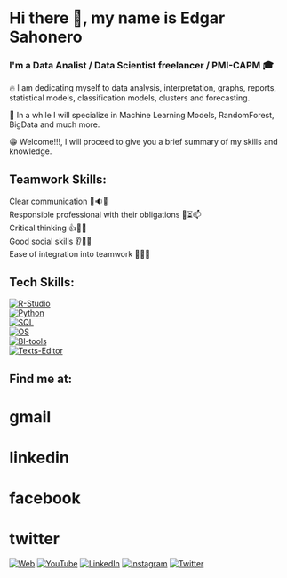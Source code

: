 # Hi there 👋, my name is Edgar Sahonero
### I'm a Data Analist / Data Scientist freelancer / PMI-CAPM :mortar_board:

:fire: I am dedicating myself to data analysis, interpretation, graphs, reports, statistical models, classification models, clusters and forecasting.

:muscle: In a while I will specialize in Machine Learning Models, RandomForest, BigData and much more.

:grin: Welcome!!!, I will proceed to give you a brief summary of my skills and knowledge. 


## Teamwork Skills:

  Clear communication :man::sound::couple:</br>
  Responsible professional with their obligations :iphone::hourglass_flowing_sand::mailbox:</br>
  Critical thinking :+1::crystal_ball::no_good:</br>
  Good social skills :ear::eyes::couple:</br>
  Ease of integration into teamwork :two_men_holding_hands::couple::two_women_holding_hands:</br>
 
## Tech Skills:
   
[![R-Studio](https://img.shields.io/badge/R_Studio-85C1E9?style=for-the-badge&logo=R&logoColor=white&labelColor=101010)](https://www.rstudio.com)</br>
[![Python](https://img.shields.io/badge/Python-2471A3?style=for-the-badge&logo=Python&logoColor=white&labelColor=101010)](https://www.python.org)</br>
[![SQL](https://img.shields.io/badge/SQL-F4D03F?style=for-the-badge&logo=postgresql&logoColor=white&labelColor=101010)](https://es.wikipedia.org/wiki/SQL)</br>
[![OS](https://img.shields.io/badge/Operating_System-7F8C8D?style=for-the-badge&logo=linux&logoColor=white&labelColor=101010)](https://www.wgu.edu/blog/5-most-popular-operating-systems1910.html#close)</br>
[![BI-tools](https://img.shields.io/badge/BI_Tools-A569BD?style=for-the-badge&logo=powerbi&logoColor=white&labelColor=101010)](https://www.datapine.com/articles/best-bi-tools-software-review-list)</br>
[![Texts-Editor](https://img.shields.io/badge/Texts_Editor-F39C12?style=for-the-badge&logo=Microsoftword&logoColor=white&labelColor=101010)](https://www.sublimetext.com)</br>
  
  
## Find me at:
  # gmail
  # linkedin
  # facebook
  # twitter
[![Web](https://img.shields.io/badge/Mi_Sitio_Web-devexperto.com-14a1f0?style=for-the-badge&logo=wordpress&logoColor=white&labelColor=101010)](https://devexperto.com)
[![YouTube](https://img.shields.io/badge/YouTube-DevExperto-FF0000?style=for-the-badge&logo=youtube&logoColor=white&labelColor=101010)](https://devexperto.com/youtube)
[![LinkedIn](https://img.shields.io/badge/LinkedIn-Antonio_Leiva-0077B5?style=for-the-badge&logo=linkedin&logoColor=white&labelColor=101010)](https://devexperto.com/linkedin)
[![Instagram](https://img.shields.io/badge/Instagram-@devexperto-E4405F?style=for-the-badge&logo=instagram&logoColor=white&labelColor=101010)](https://devexperto.com/instagram)
[![Twitter](https://img.shields.io/badge/Twitter-@devexperto1-1DA1F2?style=for-the-badge&logo=twitter&logoColor=white&labelColor=101010)](https://devexperto.com/twitter)
